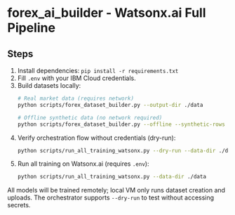 # forex_ai_builder - Watsonx.ai Full Pipeline

## Steps
1. Install dependencies: `pip install -r requirements.txt`
2. Fill `.env` with your IBM Cloud credentials.
3. Build datasets locally:
   ```bash
   # Real market data (requires network)
   python scripts/forex_dataset_builder.py --output-dir ./data

   # Offline synthetic data (no network required)
   python scripts/forex_dataset_builder.py --offline --synthetic-rows 500 --output-dir ./data
   ```
4. Verify orchestration flow without credentials (dry-run):
   ```bash
   python scripts/run_all_training_watsonx.py --dry-run --data-dir ./data
   ```
5. Run all training on Watsonx.ai (requires `.env`):
   ```bash
   python scripts/run_all_training_watsonx.py --data-dir ./data
   ```

All models will be trained remotely; local VM only runs dataset creation and uploads. The orchestrator supports `--dry-run` to test without accessing secrets.
